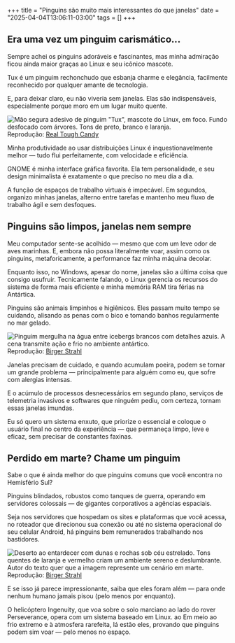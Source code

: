 +++
title = "Pinguins são muito mais interessantes do que janelas"
date = "2025-04-04T13:06:11-03:00"
tags = []
+++

## Era uma vez um pinguim carismático...

Sempre achei os pinguins adoráveis e fascinantes, mas minha admiração ficou ainda maior graças ao Linux e seu icônico mascote.

Tux é um pinguim rechonchudo que esbanja charme e elegância, facilmente reconhecido por qualquer amante de tecnologia.

E, para deixar claro, eu não viveria sem janelas. Elas são indispensáveis, especialmente porque moro em um lugar muito quente.

![Mão segura adesivo de pinguim "Tux", mascote do Linux, em foco. Fundo desfocado com árvores. Tons de preto, branco e laranja.](/images/pinguins-sao-muito-mais-interessantes-do-que-janelas/tux-o-pinguim-mascote-do-linux.jpg)
Reprodução: [Real Tough Candy](https://www.pexels.com/pt-br/@realtoughcandy/)

Minha produtividade ao usar distribuições Linux é inquestionavelmente melhor — tudo flui perfeitamente, com velocidade e eficiência.

GNOME é minha interface gráfica favorita. Ela tem personalidade, e seu design minimalista é exatamente o que preciso no meu dia a dia.

A função de espaços de trabalho virtuais é impecável. Em segundos, organizo minhas janelas, alterno entre tarefas e mantenho meu fluxo de trabalho ágil e sem desfoques.

## Pinguins são limpos, janelas nem sempre

Meu computador sente-se acolhido — mesmo que com um leve odor de aves marinhas. E, embora não possa literalmente voar, assim como os pinguins, metaforicamente, a performance faz minha máquina decolar.

Enquanto isso, no Windows, apesar do nome, janelas são a última coisa que consigo usufruir. Tecnicamente falando, o Linux gerencia os recursos do sistema de forma mais eficiente e minha memória RAM tira férias na Antártica.

Pinguins são animais limpinhos e higiênicos. Eles passam muito tempo se cuidando, alisando as penas com o bico e tomando banhos regularmente no mar gelado.

![Pinguim mergulha na água entre icebergs brancos com detalhes azuis. A cena transmite ação e frio no ambiente antártico. ](/images/pinguins-sao-muito-mais-interessantes-do-que-janelas/pinguim-banhando-na-antartica.jpg)
Reprodução: [Birger Strahl](https://unsplash.com/pt-br/@bist31)

Janelas precisam de cuidado, e quando acumulam poeira, podem se tornar um grande problema — principalmente para alguém como eu, que sofre com alergias intensas.

E o acúmulo de processos desnecessários em segundo plano, serviços de telemetria invasivos e softwares que ninguém pediu, com certeza, tornam essas janelas imundas.

Eu só quero um sistema enxuto, que priorize o essencial e coloque o usuário final no centro da experiência — que permaneça limpo, leve e eficaz, sem precisar de constantes faxinas.

## Perdido em marte? Chame um pinguim

Sabe o que é ainda melhor do que pinguins comuns que você encontra no Hemisfério Sul?

Pinguins blindados, robustos como tanques de guerra, operando em servidores colossais — de gigantes corporativos a agências espaciais.

Seja nos servidores que hospedam os sites e plataformas que você acessa, no roteador que direcionou sua conexão ou até no sistema operacional do seu celular Android, há pinguins bem remunerados trabalhando nos bastidores.

![Deserto ao entardecer com dunas e rochas sob céu estrelado. Tons quentes de laranja e vermelho criam um ambiente sereno e deslumbrante. Autor do texto quer que a imagem represente um cenário em marte.](/images/pinguins-sao-muito-mais-interessantes-do-que-janelas/paisagem-marciana.jpg)
Reprodução: [Birger Strahl](https://unsplash.com/pt-br/@bist31)

E se isso já parece impressionante, saiba que eles foram além — para onde nenhum humano jamais pisou (pelo menos por enquanto).

O helicóptero Ingenuity, que voa sobre o solo marciano ao lado do rover Perseverance, opera com um sistema baseado em Linux.
ao
Em meio ao frio extremo e à atmosfera rarefeita, lá estão eles, provando que pinguins podem sim voar — pelo menos no espaço.